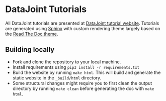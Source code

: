 # DataJoint Tutorials

All DataJoint tutorials are presented at [DataJoint tutorial website](http://tutorials.datajoint.io/).
Tutorials are generated using [Sphinx](http://www.sphinx-doc.org/en/stable/) with custom rendering theme 
largely based on the [Read The Doc theme](https://github.com/rtfd/sphinx_rtd_theme).

## Building locally

- Fork and clone the repository to your local machine.
- Install requirements using `pip3 install -r requirements.txt`
- Build the website by running `make html`. This will build and generate the static website in the `_build/html` directory.
- Some structural changes might require you to first clean the output directory by running `make clean` before generating the doc with `make html`.
